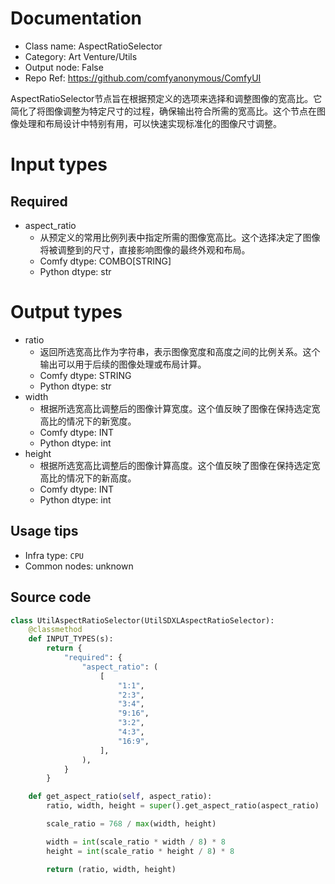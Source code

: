 
# Documentation
- Class name: AspectRatioSelector
- Category: Art Venture/Utils
- Output node: False
- Repo Ref: https://github.com/comfyanonymous/ComfyUI

AspectRatioSelector节点旨在根据预定义的选项来选择和调整图像的宽高比。它简化了将图像调整为特定尺寸的过程，确保输出符合所需的宽高比。这个节点在图像处理和布局设计中特别有用，可以快速实现标准化的图像尺寸调整。

# Input types
## Required
- aspect_ratio
    - 从预定义的常用比例列表中指定所需的图像宽高比。这个选择决定了图像将被调整到的尺寸，直接影响图像的最终外观和布局。
    - Comfy dtype: COMBO[STRING]
    - Python dtype: str

# Output types
- ratio
    - 返回所选宽高比作为字符串，表示图像宽度和高度之间的比例关系。这个输出可以用于后续的图像处理或布局计算。
    - Comfy dtype: STRING
    - Python dtype: str
- width
    - 根据所选宽高比调整后的图像计算宽度。这个值反映了图像在保持选定宽高比的情况下的新宽度。
    - Comfy dtype: INT
    - Python dtype: int
- height
    - 根据所选宽高比调整后的图像计算高度。这个值反映了图像在保持选定宽高比的情况下的新高度。
    - Comfy dtype: INT
    - Python dtype: int


## Usage tips
- Infra type: `CPU`
- Common nodes: unknown


## Source code
```python
class UtilAspectRatioSelector(UtilSDXLAspectRatioSelector):
    @classmethod
    def INPUT_TYPES(s):
        return {
            "required": {
                "aspect_ratio": (
                    [
                        "1:1",
                        "2:3",
                        "3:4",
                        "9:16",
                        "3:2",
                        "4:3",
                        "16:9",
                    ],
                ),
            }
        }

    def get_aspect_ratio(self, aspect_ratio):
        ratio, width, height = super().get_aspect_ratio(aspect_ratio)

        scale_ratio = 768 / max(width, height)

        width = int(scale_ratio * width / 8) * 8
        height = int(scale_ratio * height / 8) * 8

        return (ratio, width, height)

```
